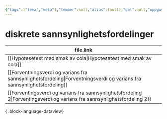 ```yaml
---
{"tags":["tema","meta"],"temaer":null,"alias":[null],"del":null,"oppgave":null,"fag":null,"eksamen":null,"dg-publish":true,"title":"diskrete sannsynlighetsfordelinger","date":"2023-06-01","modified":"2023-06-01","permalink":"/temaer/diskrete-sannsynlighetsfordelinger/","dgPassFrontmatter":true}
---
```



# diskrete sannsynlighetsfordelinger
| file.link                                                                                                                   |
| --------------------------------------------------------------------------------------------------------------------------- |
| [[Hypotesetest med smak av cola\|Hypotesetest med smak av cola]]                                                         |
| [[Forventningsverdi og varians fra sannsynlighetsfordeling\|Forventningsverdi og varians fra sannsynlighetsfordeling]]   |
| [[Forventingsverdi og varians fra sannsynlighetsfordeling 2\|Forventingsverdi og varians fra sannsynlighetsfordeling 2]] |

{ .block-language-dataview}
